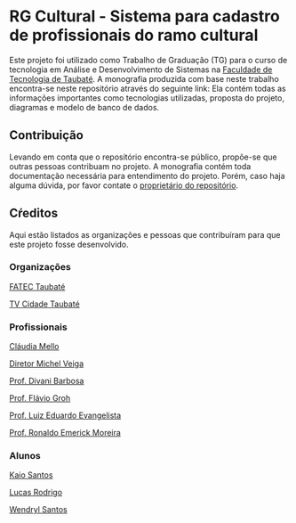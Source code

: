 # RG Cultural - Sistema para cadastro de profissionais do ramo cultural
Este projeto foi utilizado como Trabalho de Graduação (TG) para o curso de tecnologia em Análise e Desenvolvimento de Sistemas na [Faculdade de Tecnologia de Taubaté](https://fatectaubate.edu.br/).
A monografia produzida com base neste trabalho encontra-se neste repositório através do seguinte link:
Ela contém todas as informações importantes como tecnologias utilizadas, proposta do projeto, diagramas e modelo de banco de dados.

## Contribuição
Levando em conta que o repositório encontra-se público, propõe-se que outras pessoas contribuam no projeto.
A monografia contém toda documentação necessária para entendimento do projeto. Porém, caso haja alguma dúvida, por favor contate o [proprietário do repositório](https://github.com/wendryl).

## Cŕeditos
Aqui estão listados as organizações e pessoas que contribuíram para que este projeto fosse desenvolvido.
### Organizações
[FATEC Taubaté](https://fatectaubate.edu.br/)

[TV Cidade Taubaté](https://tvcidade.org.br/)
### Profissionais
[Cláudia Mello](https://www.linkedin.com/in/claudia-mello-074702a5/)

[Diretor Michel Veiga](https://www.linkedin.com/in/michel-veiga-35767335/)

[Prof. Divani Barbosa](https://www.linkedin.com/in/divani-carvalho-barbosa-145b4927/)

[Prof. Flávio Groh](https://www.linkedin.com/in/fl%C3%A1vio-groh-76b56122/)

[Prof. Luiz Eduardo Evangelista](https://www.linkedin.com/in/luiz-eduardo-souza-evangelista-b082a131/)

[Prof. Ronaldo Emerick Moreira](https://www.linkedin.com/in/ronaldoemerick/)

### Alunos
[Kaio Santos](https://www.linkedin.com/in/kaiosantos-32/)

[Lucas Rodrigo](https://www.linkedin.com/in/lucas-rodrigo-169405169/)

[Wendryl Santos](https://www.linkedin.com/in/wendryl-santos/)
